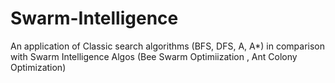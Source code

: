 # Swarm-Intelligence
An application of Classic search algorithms (BFS, DFS, A, A*) in comparison with Swarm Intelligence Algos (Bee Swarm Optimiization , Ant Colony Optimization)
